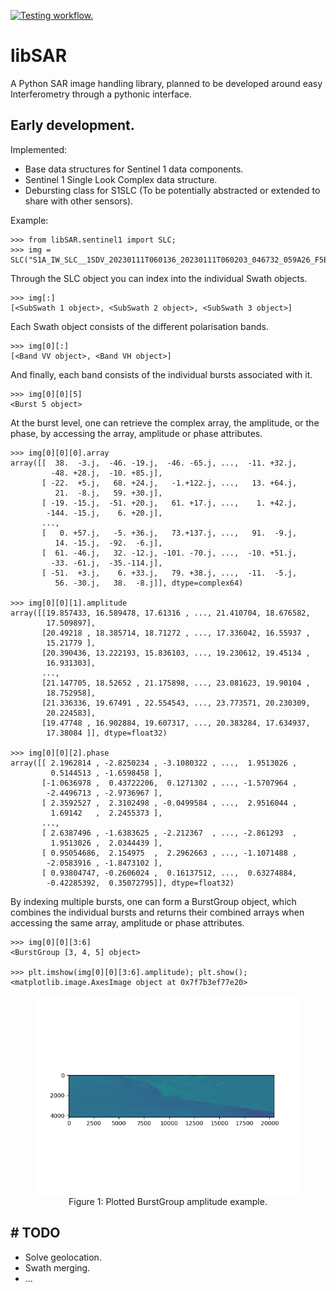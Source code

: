 [![Testing workflow.](https://github.com/JosefDoun/libSAR/actions/workflows/test.yml/badge.svg?branch=development)](https://github.com/JosefDoun/libSAR/actions/workflows/test.yml)

# libSAR
A Python SAR image handling library, planned to be developed around easy Interferometry through a pythonic interface.

## __Early development.__


Implemented:
- Base data structures for Sentinel 1 data components.
- Sentinel 1 Single Look Complex data structure.
- Debursting class for S1SLC (To be potentially abstracted or extended to share with other sensors).


Example:

```
>>> from libSAR.sentinel1 import SLC;
>>> img = SLC("S1A_IW_SLC__1SDV_20230111T060136_20230111T060203_046732_059A26_F5B0.SAFE");

```

Through the SLC object you can index into the individual Swath objects.
```
>>> img[:]
[<SubSwath 1 object>, <SubSwath 2 object>, <SubSwath 3 object>]
```

Each Swath object consists of the different polarisation bands.
```
>>> img[0][:]
[<Band VV object>, <Band VH object>]
```

And finally, each band consists of the individual bursts associated with it.
```
>>> img[0][0][5]
<Burst 5 object>
```

At the burst level, one can retrieve the complex array, the amplitude, or the phase, by accessing the array, amplitude or phase attributes.
```
>>> img[0][0][0].array
array([[  38.  -3.j,  -46. -19.j,  -46. -65.j, ...,  -11. +32.j,
         -48. +28.j,  -10. +85.j],
       [ -22.  +5.j,   68. +24.j,   -1.+122.j, ...,   13. +64.j,
          21.  -8.j,   59. +30.j],
       [ -19. -15.j,  -51. +20.j,   61. +17.j, ...,    1. +42.j,
        -144. -15.j,    6. +20.j],
       ...,
       [   0. +57.j,   -5. +36.j,   73.+137.j, ...,   91.  -9.j,
          14. -15.j,  -92.  -6.j],
       [  61. -46.j,   32. -12.j, -101. -70.j, ...,  -10. +51.j,
         -33. -61.j,  -35.-114.j],
       [ -51.  +3.j,    6. +33.j,   79. +38.j, ...,  -11.  -5.j,
          56. -30.j,   38.  -8.j]], dtype=complex64)

>>> img[0][0][1].amplitude
array([[19.857433, 16.589478, 17.61316 , ..., 21.410704, 18.676582,
        17.509897],
       [20.49218 , 18.385714, 18.71272 , ..., 17.336042, 16.55937 ,
        15.21779 ],
       [20.390436, 13.222193, 15.836103, ..., 19.230612, 19.45134 ,
        16.931303],
       ...,
       [21.147705, 18.52652 , 21.175898, ..., 23.081623, 19.90104 ,
        18.752958],
       [21.336336, 19.67491 , 22.554543, ..., 23.773571, 20.230309,
        20.224583],
       [19.47748 , 16.902884, 19.607317, ..., 20.383284, 17.634937,
        17.38084 ]], dtype=float32)

>>> img[0][0][2].phase
array([[ 2.1962814 , -2.8250234 , -3.1080322 , ...,  1.9513026 ,
         0.5144513 , -1.6598458 ],
       [-1.0636978 ,  0.43722206,  0.1271302 , ..., -1.5707964 ,
        -2.4496713 , -2.9736967 ],
       [ 2.3592527 ,  2.3102498 , -0.0499584 , ...,  2.9516044 ,
         1.69142   ,  2.2455373 ],
       ...,
       [ 2.6387496 , -1.6383625 , -2.212367  , ..., -2.861293  ,
         1.9513026 ,  2.0344439 ],
       [ 0.95054686,  2.154975  ,  2.2962663 , ..., -1.1071488 ,
        -2.0583916 , -1.8473102 ],
       [ 0.93804747, -0.2606024 ,  0.16137512, ...,  0.63274884,
        -0.42285392,  0.35072795]], dtype=float32)

```

By indexing multiple bursts, one can form a BurstGroup object, which combines the individual bursts and returns their combined arrays when accessing the same array, amplitude or phase attributes.

```
>>> img[0][0][3:6]
<BurstGroup [3, 4, 5] object>

>>> plt.imshow(img[0][0][3:6].amplitude); plt.show();
<matplotlib.image.AxesImage object at 0x7f7b3ef77e20>
```

<div align='center' width='33%'>
<figure>
 <img src='docs/Figure_1.png'>
 <figcaption>
 Figure 1: Plotted BurstGroup amplitude example.
 </figcaption>
</figure>
</div>



## # TODO
- Solve geolocation.
- Swath merging.
- ...

